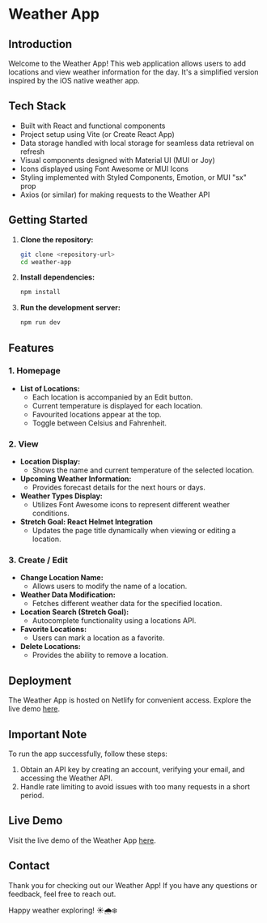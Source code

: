 # Weather App

## Introduction

Welcome to the Weather App! This web application allows users to add locations and view weather information for the day. It's a simplified version inspired by the iOS native weather app.

## Tech Stack

- Built with React and functional components
- Project setup using Vite (or Create React App)
- Data storage handled with local storage for seamless data retrieval on refresh
- Visual components designed with Material UI (MUI or Joy)
- Icons displayed using Font Awesome or MUI Icons
- Styling implemented with Styled Components, Emotion, or MUI "sx" prop
- Axios (or similar) for making requests to the Weather API

## Getting Started

1. **Clone the repository:**

   ```bash
   git clone <repository-url>
   cd weather-app

2. **Install dependencies:**
    ```bash
    npm install

3. **Run the development server:**
    ```bash
    npm run dev

## Features

### 1. Homepage

- **List of Locations:**
  - Each location is accompanied by an Edit button.
  - Current temperature is displayed for each location.
  - Favourited locations appear at the top.
  - Toggle between Celsius and Fahrenheit.

### 2. View

- **Location Display:**
  - Shows the name and current temperature of the selected location.
- **Upcoming Weather Information:**
  - Provides forecast details for the next hours or days.
- **Weather Types Display:**
  - Utilizes Font Awesome icons to represent different weather conditions.
- **Stretch Goal: React Helmet Integration**
  - Updates the page title dynamically when viewing or editing a location.

### 3. Create / Edit

- **Change Location Name:**
  - Allows users to modify the name of a location.
- **Weather Data Modification:**
  - Fetches different weather data for the specified location.
- **Location Search (Stretch Goal):**
  - Autocomplete functionality using a locations API.
- **Favorite Locations:**
  - Users can mark a location as a favorite.
- **Delete Locations:**
  - Provides the ability to remove a location.

## Deployment

The Weather App is hosted on Netlify for convenient access. Explore the live demo [here](#insert-live-demo-link).

## Important Note

To run the app successfully, follow these steps:

1. Obtain an API key by creating an account, verifying your email, and accessing the Weather API.
2. Handle rate limiting to avoid issues with too many requests in a short period.

## Live Demo

Visit the live demo of the Weather App [here](#insert-live-demo-link).

## Contact

Thank you for checking out our Weather App! If you have any questions or feedback, feel free to reach out.

Happy weather exploring! ☀️🌧️❄️
